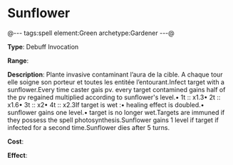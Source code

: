 # Sunflower

@---
tags:spell
element:Green
archetype:Gardener
---@

**Type**:
Debuff Invocation

**Range**:

**Description**:
Plante invasive contaminant l’aura de la cible. A chaque tour elle soigne son porteur et toutes les entitée l’entourant.Infect target with a sunflower.Every time caster gais pv. every target contamined gains half of the pv regained multiplied according to sunflower's level.• 1t :: x1.3• 2t :: x1.6• 3t :: x2• 4t :: x2.3If target is wet :• healing effect is doubled.• sunflower gains one level.• target is no longer wet.Targets are immuned if they possess the spell photosynthesis.Sunflower gains 1 level if target if infected for a second time.Sunflower dies after 5 turns.

**Cost**:

**Effect**:
